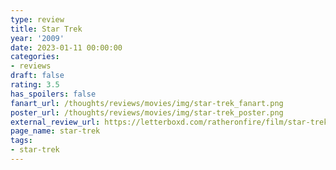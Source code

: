 ```yaml
---
type: review
title: Star Trek
year: '2009'
date: 2023-01-11 00:00:00
categories:
- reviews
draft: false
rating: 3.5
has_spoilers: false
fanart_url: /thoughts/reviews/movies/img/star-trek_fanart.png
poster_url: /thoughts/reviews/movies/img/star-trek_poster.png
external_review_url: https://letterboxd.com/ratheronfire/film/star-trek/
page_name: star-trek
tags:
- star-trek
---
```


